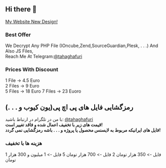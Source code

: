 ## Hi there 👋
[My Website New Design!](https://tahaghafuri.ir/)
### Best Offer
We Decrypt Any PHP File (IOncube,Zend,SourceGuardian,Plesk, . . .) And Also JS Files,<br>
Reach Me At Telegram:[@tahaghafuri](https://t.me/tahaghafuri/)<br>
### Prices With Discount
1 File -> 4.5 Euro<br>
2 Files -> 9 Euro<br>
5 Files -> 18 Euro
7 Files -> 23 Euoro
## رمزگشایی فایل های پی اچ پی(یون کیوب و . . .)
با من در تلگرام در ارتباط باشید: [@tahaghafuri](https://t.me/tahaghafuri/)<br>
<b>قیمت های زیر با تخفیف اعمال شده و فاقد تغییر است!</b><br>
<b>فایل های ایرانیکه مربوط به لایسنس محصول یا پروژه و . . . باشه رمزگشایی نمی گردد!</b>
### هزینه ها با تخفیف
1 فایل -> 350 هزار تومان
2 فایل -> 700 هزار تومان
5 فایل -> 1 میلیون و 300 هزار تومان
